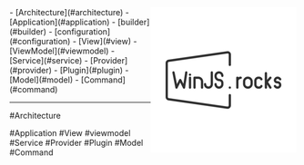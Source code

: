 <img align="right" src="logos/WinJS.rocks-256x256.png">
- [Architecture](#architecture)
- [Application](#application)
  - [builder](#builder)
  - [configuration](#configuration)
- [View](#view)
- [ViewModel](#viewmodel)
- [Service](#service)
- [Provider](#provider)
- [Plugin](#plugin)
- [Model](#model)
- [Command](#command)

----
#Architecture

#Application
#View
#viewmodel
#Service
#Provider
#Plugin
#Model
#Command
